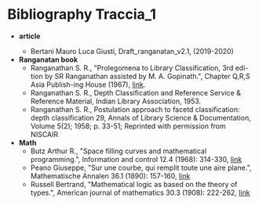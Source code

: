 # Bibliography Traccia_1

<ul>
  <li><b>article</b></li>
    <ul>
      <li>Bertani Mauro Luca Giusti, Draft_ranganatan_v2.1, (2019-2020)</li>
    </ul>
  <li><b>Ranganatan book</b>
    <ul>
      <li>Ranganathan S. R., "Prolegomena to Library Classification, 3rd edi-tion by SR Ranganathan assisted by M. A. Gopinath.", Chapter Q,R,S Asia Publish-ing House (1967), <a href="https://repository.arizona.edu/handle/10150/106370">link</a>.</li>
      <li>Ranganathan S. R., Depth Classification and Reference Service & Reference Material, Indian Library Association, 1953.</li>
      <li>Ranganathan S. R., Postulation approach to facetd classification: depth classification 29, Annals of Library Science & Documentation, Volume
5(2); 1958; p. 33-51; Reprinted with permission from NISCAIR</li>
    </ul>
  </li>
  <li><b>Math</b>
    <ul>
      <li>Butz Arthur R., "Space filling curves and mathematical programming.", Information and control 12.4 (1968): 314-330, <a href="https://core.ac.uk/download/pdf/82469366.pdf">link</a></li>
      <li>Peano Giuseppe, "Sur une courbe, qui remplit toute une aire plane.", Mathematische Annalen 36.1 (1890): 157-160, <a href="https://ia600708.us.archive.org/view_archive.php?archive=/22/items/crossref-pre-1909-scholarly-works/10.1007%252F978-1-349-10358-4.zip&file=10.1007%252Fbf01199438.pdf">link</a></li>
      <li>Russell Bertrand, "Mathematical logic as based on the theory of types.", American journal of mathematics 30.3 (1908): 222-262, <a href="https://www.jstor.org/stable/2369948">link</a></li>
    </ul>
  </li>
</ul>
<!--
<li><b>Conceptual maps</b>
    <ul>
      <li>Bertani Mauro, mappa concettuale,formato png, (2020)</li>
      <li>Bertani Mauro, structure, formato png (2021)</li>
    </ul>
  </li>
-->
